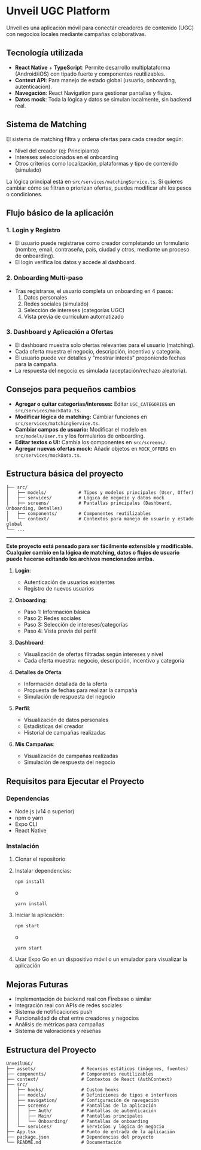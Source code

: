 # Unveil UGC Platform

Unveil es una aplicación móvil para conectar creadores de contenido (UGC) con negocios locales mediante campañas colaborativas.

## Tecnología utilizada
- **React Native** + **TypeScript**: Permite desarrollo multiplataforma (Android/iOS) con tipado fuerte y componentes reutilizables.
- **Context API**: Para manejo de estado global (usuario, onboarding, autenticación).
- **Navegación**: React Navigation para gestionar pantallas y flujos.
- **Datos mock**: Toda la lógica y datos se simulan localmente, sin backend real.

## Sistema de Matching
El sistema de matching filtra y ordena ofertas para cada creador según:
- Nivel del creador (ej: Principiante)
- Intereses seleccionados en el onboarding
- Otros criterios como localización, plataformas y tipo de contenido (simulado)

La lógica principal está en `src/services/matchingService.ts`. Si quieres cambiar cómo se filtran o priorizan ofertas, puedes modificar ahí los pesos o condiciones.

## Flujo básico de la aplicación

### 1. Login y Registro
- El usuario puede registrarse como creador completando un formulario (nombre, email, contraseña, país, ciudad y otros, mediante un proceso de onboarding).
- El login verifica los datos y accede al dashboard.

### 2. Onboarding Multi-paso
- Tras registrarse, el usuario completa un onboarding en 4 pasos:
  1. Datos personales
  2. Redes sociales (simulado)
  3. Selección de intereses (categorías UGC)
  4. Vista previa de currículum automatizado

### 3. Dashboard y Aplicación a Ofertas
- El dashboard muestra solo ofertas relevantes para el usuario (matching).
- Cada oferta muestra el negocio, descripción, incentivo y categoría.
- El usuario puede ver detalles y "mostrar interés" proponiendo fechas para la campaña.
- La respuesta del negocio es simulada (aceptación/rechazo aleatoria).

## Consejos para pequeños cambios
- **Agregar o quitar categorías/intereses:** Editar `UGC_CATEGORIES` en `src/services/mockData.ts`.
- **Modificar lógica de matching:** Cambiar funciones en `src/services/matchingService.ts`.
- **Cambiar campos de usuario:** Modificar el modelo en `src/models/User.ts` y los formularios de onboarding.
- **Editar textos o UI:** Cambia los componentes en `src/screens/`.
- **Agregar nuevas ofertas mock:** Añadir objetos en `MOCK_OFFERS` en `src/services/mockData.ts`.

## Estructura básica del proyecto

```
├── src/
│   ├── models/            # Tipos y modelos principales (User, Offer)
│   ├── services/          # Lógica de negocio y datos mock
│   ├── screens/           # Pantallas principales (Dashboard, Onboarding, Detalles)
│   ├── components/        # Componentes reutilizables
│   └── context/           # Contextos para manejo de usuario y estado global
└── ...
```


---

**Este proyecto está pensado para ser fácilmente extensible y modificable. Cualquier cambio en la lógica de matching, datos o flujos de usuario puede hacerse editando los archivos mencionados arriba.**

1. **Login**:
   - Autenticación de usuarios existentes
   - Registro de nuevos usuarios

2. **Onboarding**:
   
   - Paso 1: Información básica
   - Paso 2: Redes sociales
   - Paso 3: Selección de intereses/categorías
   - Paso 4: Vista previa del perfil

3. **Dashboard**:
   - Visualización de ofertas filtradas según intereses y nivel
   - Cada oferta muestra: negocio, descripción, incentivo y categoría

4. **Detalles de Oferta**:
   - Información detallada de la oferta
   - Propuesta de fechas para realizar la campaña
   - Simulación de respuesta del negocio

4. **Perfil**:
   - Visualización de datos personales
   - Estadísticas del creador
   - Historial de campañas realizadas

5. **Mis Campañas**:
   - Visualización de campañas realizadas
   - Simulación de respuesta del negocio

## Requisitos para Ejecutar el Proyecto

### Dependencias

- Node.js (v14 o superior)
- npm o yarn
- Expo CLI
- React Native

### Instalación

1. Clonar el repositorio
2. Instalar dependencias:
   ```
   npm install
   ```
   o
   ```
   yarn install
   ```

3. Iniciar la aplicación:
   ```
   npm start
   ```
   o
   ```
   yarn start
   ```

4. Usar Expo Go en un dispositivo móvil o un emulador para visualizar la aplicación

## Mejoras Futuras

- Implementación de backend real con Firebase o similar
- Integración real con APIs de redes sociales
- Sistema de notificaciones push
- Funcionalidad de chat entre creadores y negocios
- Análisis de métricas para campañas
- Sistema de valoraciones y reseñas

## Estructura del Proyecto

```
UnveilUGC/
├── assets/                 # Recursos estáticos (imágenes, fuentes)
├── components/             # Componentes reutilizables
├── context/                # Contextos de React (AuthContext)
├── src/
│   ├── hooks/              # Custom hooks
│   ├── models/             # Definiciones de tipos e interfaces
│   ├── navigation/         # Configuración de navegación
│   ├── screens/            # Pantallas de la aplicación
│   │   ├── Auth/           # Pantallas de autenticación
│   │   ├── Main/           # Pantallas principales
│   │   └── Onboarding/     # Pantallas de onboarding
│   └── services/           # Servicios y lógica de negocio
├── App.tsx                 # Punto de entrada de la aplicación
├── package.json            # Dependencias del proyecto
└── README.md               # Documentación
```
